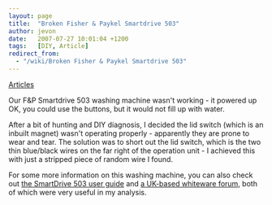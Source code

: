 ```yaml
---
layout: page
title:  "Broken Fisher & Paykel Smartdrive 503"
author: jevon
date:   2007-07-27 10:01:04 +1200
tags:   [DIY, Article]
redirect_from:
  - "/wiki/Broken Fisher & Paykel Smartdrive 503"
---
```


[Articles](articles.md)

Our F&P Smartdrive 503 washing machine wasn't working - it powered up OK, you could use the buttons, but it would not fill up with water.

After a bit of hunting and DIY diagnosis, I decided the lid switch (which is an inbuilt magnet) wasn't operating properly - apparently they are prone to wear and tear. The solution was to short out the lid switch, which is the two thin blue/black wires on the far right of the operation unit - I achieved this with just a stripped piece of random wire I found.

For some more information on this washing machine, you can also check out <a href="http://www.fp.co.nz/admin/pdfs/pdf_usecares/425983_aw_uc.pdf">the SmartDrive 503 user guide</a> and <a href="http://www.ukwhitegoods.co.uk/modules.php?name=Forums&file=viewtopic&t=14362">a UK-based whiteware forum</a>, both of which were very useful in my analysis.
